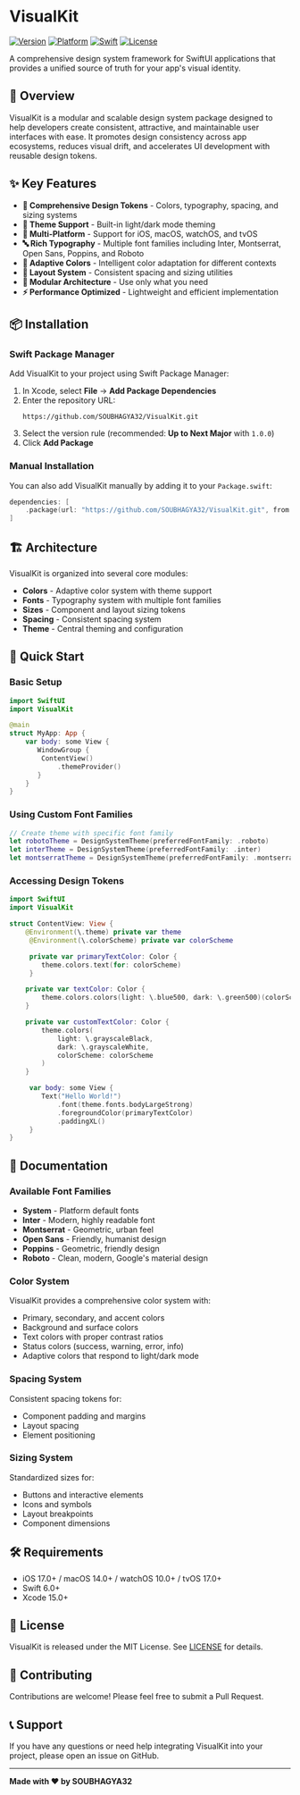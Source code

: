 # VisualKit

[![Version](https://img.shields.io/badge/version-1.0.0-blue.svg)](https://github.com/SOUBHAGYA32/VisualKit/releases/tag/1.0.0)
[![Platform](https://img.shields.io/badge/platform-iOS%2017%2B%20%7C%20macOS%2014%2B%20%7C%20watchOS%2010%2B%20%7C%20tvOS%2017%2B-lightgrey.svg)](https://developer.apple.com)
[![Swift](https://img.shields.io/badge/swift-6.0%2B-orange.svg)](https://swift.org)
[![License](https://img.shields.io/badge/license-MIT-green.svg)](LICENSE)

A comprehensive design system framework for SwiftUI applications that provides a unified source of truth for your app's visual identity.

## 🚀 Overview

VisualKit is a modular and scalable design system package designed to help developers create consistent, attractive, and maintainable user interfaces with ease. It promotes design consistency across app ecosystems, reduces visual drift, and accelerates UI development with reusable design tokens.

## ✨ Key Features

- **🎨 Comprehensive Design Tokens** - Colors, typography, spacing, and sizing systems
- **🌙 Theme Support** - Built-in light/dark mode theming
- **📱 Multi-Platform** - Support for iOS, macOS, watchOS, and tvOS
- **🔤 Rich Typography** - Multiple font families including Inter, Montserrat, Open Sans, Poppins, and Roboto
- **🎯 Adaptive Colors** - Intelligent color adaptation for different contexts
- **📐 Layout System** - Consistent spacing and sizing utilities
- **🧩 Modular Architecture** - Use only what you need
- **⚡ Performance Optimized** - Lightweight and efficient implementation

## 📦 Installation

### Swift Package Manager

Add VisualKit to your project using Swift Package Manager:

1. In Xcode, select **File** → **Add Package Dependencies**
2. Enter the repository URL:
   ```
   https://github.com/SOUBHAGYA32/VisualKit.git
   ```
3. Select the version rule (recommended: **Up to Next Major** with `1.0.0`)
4. Click **Add Package**

### Manual Installation

You can also add VisualKit manually by adding it to your `Package.swift`:

```swift
dependencies: [
    .package(url: "https://github.com/SOUBHAGYA32/VisualKit.git", from: "1.0.0")
]
```

## 🏗️ Architecture

VisualKit is organized into several core modules:

- **Colors** - Adaptive color system with theme support
- **Fonts** - Typography system with multiple font families
- **Sizes** - Component and layout sizing tokens
- **Spacing** - Consistent spacing system
- **Theme** - Central theming and configuration

## 🎯 Quick Start

### Basic Setup

```swift
import SwiftUI
import VisualKit

@main
struct MyApp: App {
    var body: some View {
       WindowGroup {
        ContentView()
            .themeProvider()
       }
    }
}
```

### Using Custom Font Families

```swift
// Create theme with specific font family
let robotoTheme = DesignSystemTheme(preferredFontFamily: .roboto)
let interTheme = DesignSystemTheme(preferredFontFamily: .inter)
let montserratTheme = DesignSystemTheme(preferredFontFamily: .montserrat)
```

### Accessing Design Tokens

```swift
import SwiftUI
import VisualKit

struct ContentView: View {
    @Environment(\.theme) private var theme
     @Environment(\.colorScheme) private var colorScheme

     private var primaryTextColor: Color {
        theme.colors.text(for: colorScheme)
     }

    private var textColor: Color {
        theme.colors.colors(light: \.blue500, dark: \.green500)(colorScheme)
    }

    private var customTextColor: Color {
        theme.colors(
            light: \.grayscaleBlack,
            dark: \.grayscaleWhite,
            colorScheme: colorScheme
        )
    }

     var body: some View {
        Text("Hello World!")
            .font(theme.fonts.bodyLargeStrong)
            .foregroundColor(primaryTextColor)
            .paddingXL()
     }
}
```

## 📖 Documentation

### Available Font Families

- **System** - Platform default fonts
- **Inter** - Modern, highly readable font
- **Montserrat** - Geometric, urban feel
- **Open Sans** - Friendly, humanist design
- **Poppins** - Geometric, friendly design
- **Roboto** - Clean, modern, Google's material design

### Color System

VisualKit provides a comprehensive color system with:
- Primary, secondary, and accent colors
- Background and surface colors
- Text colors with proper contrast ratios
- Status colors (success, warning, error, info)
- Adaptive colors that respond to light/dark mode

### Spacing System

Consistent spacing tokens for:
- Component padding and margins
- Layout spacing
- Element positioning

### Sizing System

Standardized sizes for:
- Buttons and interactive elements
- Icons and symbols
- Layout breakpoints
- Component dimensions

## 🛠️ Requirements

- iOS 17.0+ / macOS 14.0+ / watchOS 10.0+ / tvOS 17.0+
- Swift 6.0+
- Xcode 15.0+

## 📄 License

VisualKit is released under the MIT License. See [LICENSE](LICENSE) for details.

## 🤝 Contributing

Contributions are welcome! Please feel free to submit a Pull Request.

## 📞 Support

If you have any questions or need help integrating VisualKit into your project, please open an issue on GitHub.

---

**Made with ❤️ by SOUBHAGYA32**